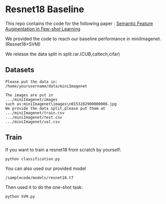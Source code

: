 # Resnet18 Baseline

This repo contains the code for the following paper : [Semantic Feature Augmentation in Few-shot Learning](https://arxiv.org/abs/1804.05298)



We provided the code to reach our baseline performance in miniImagenet.(Resnet18+SVM)



We release the data split in split.rar.(CUB,caltech,cifar)

## Datasets

```
Please put the data in:
/home/yourusername/data/miniImagenet

The images are put in 
.../miniImagenet/images
such as:miniImagenet\images\n0153282900000006.jpg
We provide the data split,please put them at 
.../miniImagenet/train.csv
.../miniImagenet/test.csv
.../miniImagenet/val.csv
```

## Train

If you want to train a resnet18 from scratch by yourself:

```
python classification.py
```

You can also used our provided model 

```
/samplecode/models/resnet18.t7
```

Then used it to do the one-shot task:

```
python SVM.py
```

